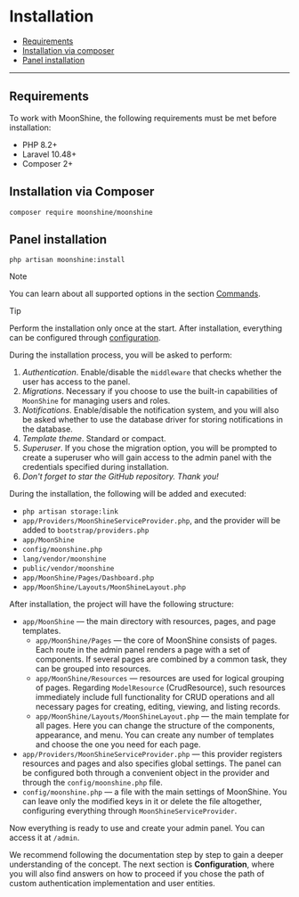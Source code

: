 # Installation

- [Requirements](#requirements)
- [Installation via composer](#composer)
- [Panel installation](#install)

---

<a name="requirements"></a>
## Requirements

To work with MoonShine, the following requirements must be met before installation:

- PHP 8.2+
- Laravel 10.48+
- Composer 2+

<a name="composer"></a>
## Installation via Composer

```shell
composer require moonshine/moonshine
```

<a name="install"></a>
## Panel installation

```shell
php artisan moonshine:install
```

> [!NOTE]
> You can learn about all supported options in the section [Commands](/docs/{{version}}/advanced/commands#install).

> [!TIP]
> Perform the installation only once at the start. After installation, everything can be configured through [configuration](/docs/{{version}}/configuration).

During the installation process, you will be asked to perform:

1. *Authentication*. Enable/disable the `middleware` that checks whether the user has access to the panel.
2. *Migrations*. Necessary if you choose to use the built-in capabilities of `MoonShine` for managing users and roles.
3. *Notifications*. Enable/disable the notification system, and you will also be asked whether to use the database driver for storing notifications in the database.
4. *Template theme*. Standard or compact.
5. *Superuser*. If you chose the migration option, you will be prompted to create a superuser who will gain access to the admin panel with the credentials specified during installation.
6. *Don't forget to star the GitHub repository. Thank you!*

During the installation, the following will be added and executed:

- `php artisan storage:link`
- `app/Providers/MoonShineServiceProvider.php`, and the provider will be added to `bootstrap/providers.php`
- `app/MoonShine`
- `config/moonshine.php`
- `lang/vendor/moonshine`
- `public/vendor/moonshine`
- `app/MoonShine/Pages/Dashboard.php`
- `app/MoonShine/Layouts/MoonShineLayout.php`

After installation, the project will have the following structure:

- `app/MoonShine` — the main directory with resources, pages, and page templates.
    - `app/MoonShine/Pages` — the core of MoonShine consists of pages. Each route in the admin panel renders a page with a set of components. If several pages are combined by a common task, they can be grouped into resources.
    - `app/MoonShine/Resources` — resources are used for logical grouping of pages. Regarding `ModelResource` (CrudResource), such resources immediately include full functionality for CRUD operations and all necessary pages for creating, editing, viewing, and listing records.
    - `app/MoonShine/Layouts/MoonShineLayout.php` — the main template for all pages. Here you can change the structure of the components, appearance, and menu. You can create any number of templates and choose the one you need for each page.
- `app/Providers/MoonShineServiceProvider.php` — this provider registers resources and pages and also specifies global settings. The panel can be configured both through a convenient object in the provider and through the `config/moonshine.php` file.
- `config/moonshine.php` — a file with the main settings of MoonShine. You can leave only the modified keys in it or delete the file altogether, configuring everything through `MoonShineServiceProvider`.

Now everything is ready to use and create your admin panel. You can access it at `/admin`.

We recommend following the documentation step by step to gain a deeper understanding of the concept.
The next section is **Configuration**, where you will also find answers on how to proceed if you chose the path of custom authentication implementation and user entities.
